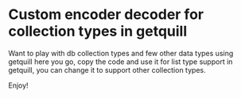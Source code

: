 # Custom encoder decoder for collection types in getquill
 Want to play with db collection types and few other data types using getquill
 here you go, copy the code and use it for list type support in getquill, you can change it to support other collection types.

 Enjoy!
